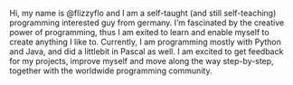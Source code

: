 Hi, my name is @flizzyflo and I am a self-taught (and still self-teaching) programming interested guy from germany.
I’m fascinated by the creative power of programming, thus I am exited to learn and enable myself to create anything I like to.
Currently, I am programming mostly with Python and Java, and did a littlebit in Pascal as well.
I am excited to get feedback for my projects, improve myself and move along the way step-by-step, together with the worldwide programming community.



<!---
flizzyflo/flizzyflo is a ✨ special ✨ repository because its `README.md` (this file) appears on your GitHub profile.
You can click the Preview link to take a look at your changes.
--->
